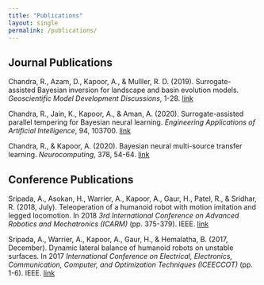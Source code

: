 ```yaml
---
title: "Publications"
layout: single
permalink: /publications/
---
```


## Journal Publications

Chandra, R., Azam, D., Kapoor, A., & Mulller, R. D. (2019). Surrogate-assisted Bayesian inversion for landscape and basin evolution models. *Geoscientific Model Development Discussions*, 1-28. [link](https://gmd.copernicus.org/articles/13/2959/2020/gmd-13-2959-2020.html)

Chandra, R., Jain, K., Kapoor, A., & Aman, A. (2020). Surrogate-assisted parallel tempering for Bayesian neural learning. *Engineering Applications of Artificial Intelligence*, 94, 103700. [link](https://www.sciencedirect.com/science/article/abs/pii/S0952197620301299)

Chandra, R., & Kapoor, A. (2020). Bayesian neural multi-source transfer learning. *Neurocomputing*, 378, 54-64. [link](https://www.sciencedirect.com/science/article/abs/pii/S0925231219314213)

## Conference Publications

Sripada, A., Asokan, H., Warrier, A., Kapoor, A., Gaur, H., Patel, R., & Sridhar, R. (2018, July). Teleoperation of a humanoid robot with motion imitation and legged locomotion. In 2018 *3rd International Conference on Advanced Robotics and Mechatronics (ICARM)* (pp. 375-379). IEEE. [link](https://ieeexplore.ieee.org/document/8610719)

Sripada, A., Warrier, A., Kapoor, A., Gaur, H., & Hemalatha, B. (2017, December). Dynamic lateral balance of humanoid robots on unstable surfaces. In 2017 *International Conference on Electrical, Electronics, Communication, Computer, and Optimization Techniques (ICEECCOT)* (pp. 1-6). IEEE. [link](https://ieeexplore.ieee.org/abstract/document/8284564)

